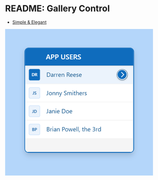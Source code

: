 # README: Gallery Control

- [Simple & Elegant](Simple-Elegant.md)





![Images/gallery-elegant.png](Images/gallery-elegant.png)

